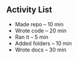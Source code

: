 ## Activity List

- Made repo – 10 min  
- Wrote code – 20 min  
- Ran it – 5 min  
- Added folders – 10 min  
- Wrote docs – 30 min
